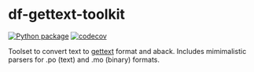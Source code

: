 # df-gettext-toolkit

[![Python package](https://github.com/dfint/df-gettext-toolkit/workflows/Python%20package/badge.svg)](https://github.com/dfint/df-gettext-toolkit/actions?query=workflow%3A"Python+package")
[![codecov](https://codecov.io/gh/dfint/df-gettext-toolkit/branch/default/graph/badge.svg?token=jV1mVvGMTB)](https://codecov.io/gh/dfint/df-gettext-toolkit)

Toolset to convert text to [gettext](https://en.wikipedia.org/wiki/Gettext) format and aback. Includes mimimalistic parsers for .po (text) and .mo (binary) formats.
